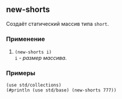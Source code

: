 ## new-shorts
Создаёт статический массив типа `short`.

### Применение

1. `(new-shorts i)`<br>
`i` - _размер массива_.

### Примеры

```pihta
(use std/collections)
(#println (use std/base) (new-shorts 777))
```
